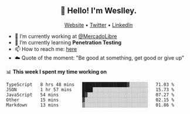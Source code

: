 <h2 align="center">👋 Hello! I'm Weslley.</h2>
<p align="center">
  <a href="http://weslleyneri.com.br">Website</a> •
  <a href="https://twitter.com/Weslley_Neri">Twitter</a> •
  <a href="https://www.linkedin.com/in/weslley-neri-3658908b">LinkedIn</a>
</p>


- 🔭 I’m currently working at [@MercadoLibre](https://github.com/mercadolibre)
- 🌱 I’m currently learning **Penetration Testing**
- 📫 How to reach me: [here](mailto:weslley39@gmail.com)
- ☁️ Quote of the moment: "Be good at something, get good or give up"

📊 **This week I spent my time working on**
<!--START_SECTION:waka-->
```text
TypeScript   8 hrs 48 mins   █████████████████▓░░░░░░░   71.03 % 
JSON         1 hr 57 mins    ████░░░░░░░░░░░░░░░░░░░░░   15.73 % 
JavaScript   54 mins         █▓░░░░░░░░░░░░░░░░░░░░░░░   07.27 % 
Other        15 mins         ▓░░░░░░░░░░░░░░░░░░░░░░░░   02.15 % 
Markdown     13 mins         ▒░░░░░░░░░░░░░░░░░░░░░░░░   01.86 % 
```
<!--END_SECTION:waka-->

<!-- Inspired by https://github.com/gruselhaus/gruselhaus -->